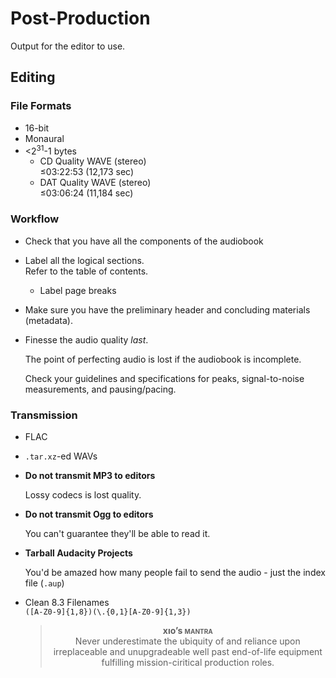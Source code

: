 # Post-Production

Output for the editor to use.

## Editing

### File Formats
* 16-bit
* Monaural
* &lt;2<sup>31</sup>-1 bytes
	* CD Quality WAVE (stereo)<br />&le;03:22:53 (12,173 sec)
	* DAT Quality WAVE (stereo)<br />&le;03:06:24 (11,184 sec)

### Workflow
* Check that you have all the components of the audiobook
* Label all the logical sections.<br />Refer to the table of contents.

	* Label page breaks

* Make sure you have the preliminary header and concluding materials (metadata).

* Finesse the audio quality *last*.

	The point of perfecting audio is lost if the audiobook is incomplete.

	Check your guidelines and specifications for peaks, signal-to-noise measurements, and pausing/pacing.

### Transmission

* FLAC
* ``.tar.xz``-ed WAVs

* **Do not transmit MP3 to editors**

	Lossy codecs is lost quality.

* **Do not transmit Ogg to editors**

	You can't guarantee they'll be able to read it.

* **Tarball Audacity Projects**

	You'd be amazed how many people fail to send the audio - just the index file (``.aup``)

* Clean 8.3 Filenames<br />`([A-Z0-9]{1,8})(\.{0,1}[A-Z0-9]{1,3})`

	<blockquote><center><b>x&#x131;o&rsquo;s <span style="font-variant: small-caps;">mantra</span></b><br /><center>Never underestimate the ubiquity of and reliance upon irreplaceable and unupgradeable well past end-of-life equipment fulfilling mission-ciritical production roles.</center></blockquote>